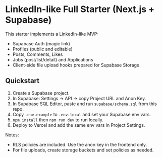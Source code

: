 # LinkedIn-like Full Starter (Next.js + Supabase)

This starter implements a LinkedIn-like MVP:
- Supabase Auth (magic link)
- Profiles (public and editable)
- Posts, Comments, Likes
- Jobs (post/list/detail) and Applications
- Client-side file upload hooks prepared for Supabase Storage

## Quickstart

1. Create a Supabase project.
2. In Supabase: Settings -> API -> copy Project URL and Anon Key.
3. In Supabase SQL Editor, paste and run `supabase/schema.sql` from this repo.
4. Copy `.env.example` to `.env.local` and set your Supabase env vars.
5. `npm install` then `npm run dev` to run locally.
6. Deploy to Vercel and add the same env vars in Project Settings.

Notes:
- RLS policies are included. Use the anon key in the frontend only.
- For file uploads, create storage buckets and set policies as needed.
